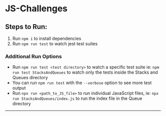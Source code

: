 # JS-Challenges

## Steps to Run:

1. Run `npm i` to install dependencies
2. Run `npm run test` to watch jest test suites

### Additional Run Options

- Run `npm run test <test directory>` to watch a specific test suite ie: `npm run test StacksAndQueues` to watch only the tests inside the Stacks and Queues directory
- You can run `npm run test` with the `--verbose` option to see more test output
- Run `npx run <path_to_JS_file>` to run individual JavaScript files, ie: `npx run StacksAndQueues/index.js` to run the index file in the Queue directory

---
